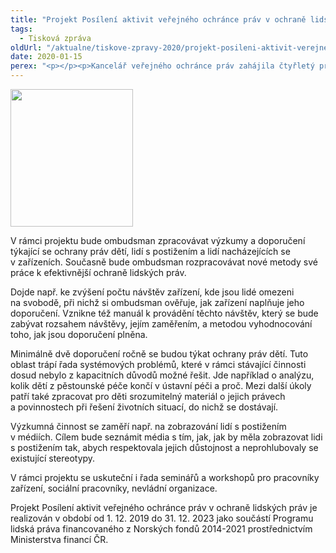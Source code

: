 ```yaml
---
title: "Projekt Posílení aktivit veřejného ochránce práv v ochraně lidských práv"
tags:
  - Tisková zpráva
oldUrl: "/aktualne/tiskove-zpravy-2020/projekt-posileni-aktivit-verejneho-ochrance-prav-v-ochrane-lidskych-prav"
date: 2020-01-15
perex: "<p></p><p>Kancelář veřejného ochránce práv zahájila čtyřletý projekt zaměřený na ochranu lidských práv. Projekt umožní ombudsmanovi ještě intenzivněji se zaměřit na zvlášť ohrožené skupiny, jako jsou děti, lidé se zdravotním postižením nebo lidé omezeni na svobodě.</p>"
---
```


<!-- imported from the old website -->

<p><img src="https://www.ochrance.cz/uploads/RTEmagicC_Norway_grants_4x_zmenseno_05.png.png" width="196" height="220" alt="" /></p><p>V rámci projektu bude ombudsman zpracovávat výzkumy a doporučení týkající se ochrany práv dětí, lidí s postižením a lidí nacházejících se v zařízeních. Současně bude ombudsman rozpracovávat nové metody své práce k efektivnější ochraně lidských práv.</p> <p>Dojde např. ke zvýšení počtu návštěv zařízení, kde jsou lidé omezeni na svobodě, při nichž si ombudsman ověřuje, jak zařízení naplňuje jeho doporučení. Vznikne též manuál k provádění těchto návštěv, který se bude zabývat rozsahem návštěvy, jejím zaměřením, a metodou vyhodnocování toho, jak jsou doporučení plněna.</p> <p>Minimálně dvě doporučení ročně se budou týkat ochrany práv dětí. Tuto oblast trápí řada systémových problémů, které v rámci stávající činnosti dosud nebylo z kapacitních důvodů možné řešit. Jde například o analýzu, kolik dětí z pěstounské péče končí v ústavní péči a proč. Mezi další úkoly patří také zpracovat pro děti srozumitelný materiál o jejich právech a povinnostech při řešení životních situací, do nichž se dostávají.</p> <p>Výzkumná činnost se zaměří např. na zobrazování lidí s postižením v médiích. Cílem bude seznámit média s tím, jak, jak by měla zobrazovat lidi s postižením tak, abych respektovala jejich důstojnost a neprohlubovaly se existující stereotypy.</p> <p>V rámci projektu se uskuteční i řada seminářů a workshopů pro pracovníky zařízení, sociální pracovníky, nevládní organizace. </p><p> Projekt Posílení aktivit veřejného ochránce práv v ochraně lidských práv je realizován v období od 1. 12. 2019 do 31. 12. 2023 jako součástí Programu lidská práva financovaného z Norských fondů 2014-2021 prostřednictvím Ministerstva financí ČR.</p><p></p>
